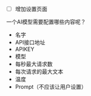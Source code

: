 - [ ] 增加设置页面

一个AI模型需要配置哪些内容呢？
- 名字
- API接口地址
- APIKEY
- 模型
- 每秒最大请求数
- 每次请求的最大文本
- 温度
- Prompt（不应该让用户设置）
